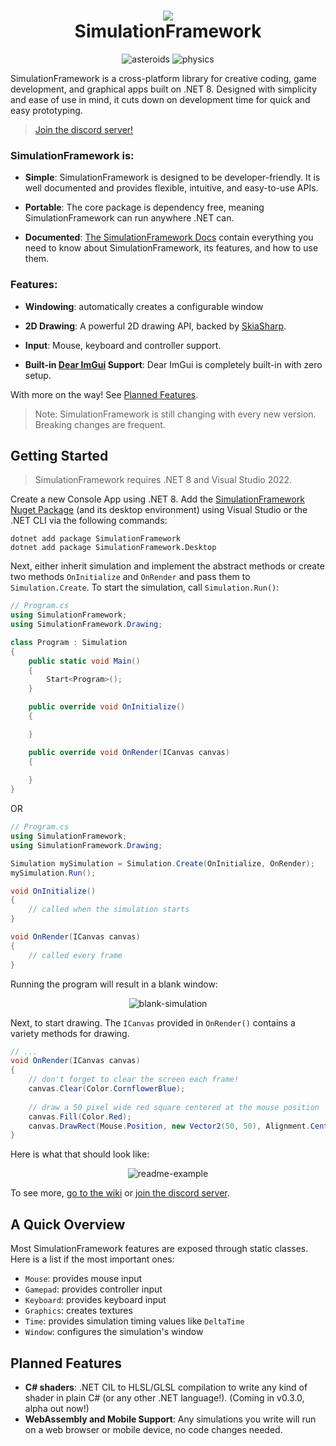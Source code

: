 <h1 align="center">
<img src="https://raw.githubusercontent.com/Redninja106/simulationframework/master/assets/logo-128x128.png"/>
<br>SimulationFramework</br>
</h1>

<div align="center">

![asteroids](https://user-images.githubusercontent.com/45476006/187408130-aaf81b10-f940-4eea-88da-e610c8db31af.gif) ![physics](https://user-images.githubusercontent.com/45476006/187408134-6199d6f9-32cc-434f-8331-7000373f9bad.gif)

</div>


SimulationFramework is a cross-platform library for creative coding, game development, and graphical apps built on .NET 8. Designed with simplicity and ease of use in mind, it cuts down on development time for quick and easy prototyping. 

> [Join the discord server!](https://discord.gg/V4X2vTvV2G)

### SimulationFramework is:

- **Simple**: SimulationFramework is designed to be developer-friendly. It is well documented and provides flexible, intuitive, and easy-to-use APIs. 

- **Portable**: The core package is dependency free, meaning SimulationFramework can run anywhere .NET can.

- **Documented**: [The SimulationFramework Docs](https://wyan.dev/simulationframework/) contain everything you need to know about SimulationFramework, its features, and how to use them.


### Features:
- **Windowing**: automatically creates a configurable window

- **2D Drawing**: A powerful 2D drawing API, backed by [SkiaSharp](https://github.com/mono/SkiaSharp).

- **Input**: Mouse, keyboard and controller support.

- **Built-in [Dear ImGui](https://github.com/ocornut/imgui) Support**: Dear ImGui is completely built-in with zero setup.

With more on the way! See [Planned Features](https://github.com/Redninja106/simulationframework#planned-features).

> Note: SimulationFramework is still changing with every new version. Breaking changes are frequent.

## Getting Started

> SimulationFramework requires .NET 8 and Visual Studio 2022.

Create a new Console App using .NET 8. Add the [SimulationFramework Nuget Package](https://www.nuget.org/packages/SimulationFramework/) (and its desktop environment) using Visual Studio or the .NET CLI via the following commands:

```
dotnet add package SimulationFramework
dotnet add package SimulationFramework.Desktop
```

Next, either inherit simulation and implement the abstract methods or create two methods `OnInitialize` and `OnRender` and pass them to `Simulation.Create`. To start the simulation, call `Simulation.Run()`:
```cs
// Program.cs
using SimulationFramework;
using SimulationFramework.Drawing;

class Program : Simulation
{
    public static void Main()
    {
        Start<Program>(); 
    }

    public override void OnInitialize()
    {

    }

    public override void OnRender(ICanvas canvas)
    {
        
    } 
}
```
OR
```cs
// Program.cs
using SimulationFramework;
using SimulationFramework.Drawing;

Simulation mySimulation = Simulation.Create(OnInitialize, OnRender);
mySimulation.Run();

void OnInitialize()
{
    // called when the simulation starts
}

void OnRender(ICanvas canvas)
{
    // called every frame
}
```

Running the program will result in a blank window:

<div align="center">
    
![blank-simulation](https://user-images.githubusercontent.com/45476006/187409330-160e4f8f-db41-4cb3-91f2-8957ef2b4c66.png)
    
</div>

Next, to start drawing. The `ICanvas` provided in `OnRender()` contains a variety methods for drawing.

```cs
// ...
void OnRender(ICanvas canvas)
{
    // don't forget to clear the screen each frame!
    canvas.Clear(Color.CornflowerBlue); 
    
    // draw a 50 pixel wide red square centered at the mouse position
    canvas.Fill(Color.Red);
    canvas.DrawRect(Mouse.Position, new Vector2(50, 50), Alignment.Center); 
}
```
Here is what that should look like: 
<div align="center">
    
![readme-example](https://user-images.githubusercontent.com/45476006/187409007-ec8abaea-3c59-456e-9106-d1c1860b0b45.gif)
  
</div>

To see more, [go to the wiki](https://github.com/Redninja106/simulationframework/wiki) or [join the discord server](https://discord.gg/V4X2vTvV2G).

## A Quick Overview

Most SimulationFramework features are exposed through static classes. Here is a list if the most important ones:
- `Mouse`: provides mouse input
- `Gamepad`: provides controller input
- `Keyboard`: provides keyboard input  
- `Graphics`: creates textures
- `Time`: provides simulation timing values like `DeltaTime`
- `Window`: configures the simulation's window

## Planned Features
- **C# shaders**: .NET CIL to HLSL/GLSL compilation to write any kind of shader in plain C# (or any other .NET language!). (Coming in v0.3.0, alpha out now!)
- **WebAssembly and Mobile Support**: Any simulations you write will run on a web browser or mobile device, no code changes needed.
